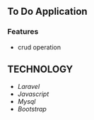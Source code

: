 ## To Do Application

### Features
+ crud operation

## TECHNOLOGY
+ *Laravel*
+ *Javascript*
+ *Mysql*
+ *Bootstrap*